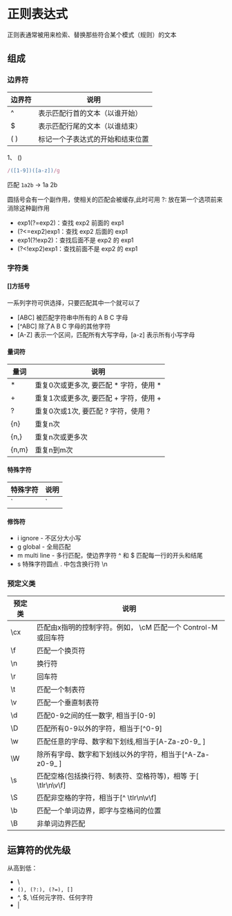 # 正则表达式

正则表通常被用来检索、替换那些符合某个模式（规则）的文本

## 组成

### 边界符

| 边界符 | 说明                           |
| ------ | ------------------------------ |
| ^      | 表示匹配行首的文本（以谁开始） |
| $      | 表示匹配行尾的文本（以谁结束） |
( ) | 标记一个子表达式的开始和结束位置

1、 ()

```js
/([1-9])([a-z])/g
```

匹配 `1a2b` -> 1a 2b

圆括号会有一个副作用，使相关的匹配会被缓存,此时可用 ?: 放在第一个选项前来消除这种副作用

- exp1(?=exp2)：查找 exp2 前面的 exp1
- (?<=exp2)exp1：查找 exp2 后面的 exp1
- exp1(?!exp2)：查找后面不是 exp2 的 exp1
- (?<!exp2)exp1：查找前面不是 exp2 的 exp1

### 字符类

#### []方括号

一系列字符可供选择，只要匹配其中一个就可以了

- [ABC] 被匹配字符串中所有的 A B C 字母
- [^ABC] 除了A B C 字母的其他字符
- [A-Z] 表示一个区间，匹配所有大写字母，[a-z] 表示所有小写字母

#### 量词符

| 量词  | 说明            |
| ----- | --------------- |
| *     | 重复0次或更多次, 要匹配 * 字符，使用 \* |
| +     | 重复1次或更多次, 要匹配 + 字符，使用 \+ |
| ?     | 重复0次或1次, 要匹配 ? 字符，使用 \?    |
| {n}   | 重复n次         |
| {n,}  | 重复n次或更多次 |
| {n,m} | 重复n到m次      |

#### 特殊字符

特殊字符 | 说明
---- | --
`    | `  | 指明两项之间的一个选择

#### 修饰符

- i ignore - 不区分大小写
- g global - 全局匹配
- m multi line - 多行匹配，使边界字符 ^ 和 $ 匹配每一行的开头和结尾
- s 特殊字符圆点 . 中包含换行符 \n

### 预定义类

预定类 | 说明
--- | ---------------------------------------
\cx | 匹配由x指明的控制字符。例如， \cM 匹配一个 Control-M 或回车符
\f  | 匹配一个换页符
\n  | 换行符
\r  | 回车符
\t  | 匹配一个制表符
\v  | 匹配一个垂直制表符
\d  | 匹配0-9之间的任一数字, 相当于[0-9]
\D  | 匹配所有0-9以外的字符，相当于[^0-9]
\w  | 匹配任意的字母、数字和下划线,相当于[A-Za-z0-9_ ]
\W  | 除所有字母、数字和下划线以外的字符，相当于[^A-Za-z0-9_ ]
\s  | 匹配空格(包括换行符、制表符、空格符等)，相等 于[ \tlr\n\v\f]
\S  | 匹配非空格的字符，相当于[^ \tlr\n\v\f]
\b | 匹配一个单词边界，即字与空格间的位置
\B | 非单词边界匹配

## 运算符的优先级

从高到低：

- \
- `(), (?:), (?=), []`
- ^, $, \任何元字符、任何字符
- |
